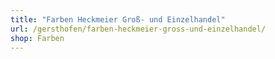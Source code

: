 ```yaml
---
title: "Farben Heckmeier Groß- und Einzelhandel"
url: /gersthofen/farben-heckmeier-gross-und-einzelhandel/
shop: Farben
---
```

